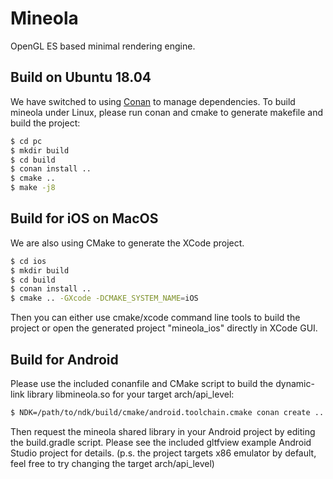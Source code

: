 # Mineola
OpenGL ES based minimal rendering engine.

## Build on Ubuntu 18.04

We have switched to using [Conan](https://conan.io) to manage dependencies. To build mineola under Linux, please run conan and cmake to generate makefile and build the project:
```bash
$ cd pc
$ mkdir build
$ cd build
$ conan install ..
$ cmake ..
$ make -j8
```

## Build for iOS on MacOS

We are also using CMake to generate the XCode project.
```bash
$ cd ios
$ mkdir build
$ cd build
$ conan install ..
$ cmake .. -GXcode -DCMAKE_SYSTEM_NAME=iOS
```
Then you can either use cmake/xcode command line tools to build the project or open the generated project "mineola_ios" directly in XCode GUI.

## Build for Android

Please use the included conanfile and CMake script to build the dynamic-link library libmineola.so for your target arch/api_level:
```bash
$ NDK=/path/to/ndk/build/cmake/android.toolchain.cmake conan create .. (user)/(channel) -s os=Android -s os.api_level=(min api) -s arch=(arch)
```

Then request the mineola shared library in your Android project by editing the build.gradle script.
Please see the included gltfview example Android Studio project for details.
(p.s. the project targets x86 emulator by default, feel free to try changing the target arch/api_level)